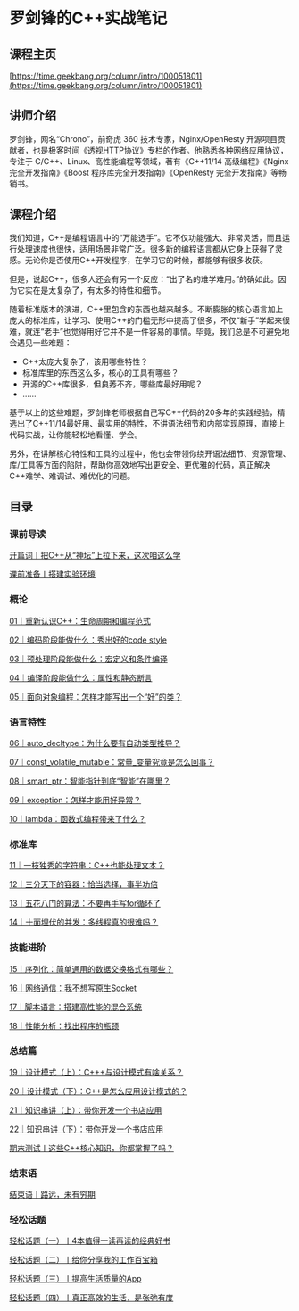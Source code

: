 # 罗剑锋的C++实战笔记

## 课程主页

[https://time.geekbang.org/column/intro/100051801](https://time.geekbang.org/column/intro/100051801)

## 讲师介绍

罗剑锋，网名“Chrono”，前奇虎 360 技术专家，Nginx/OpenResty 开源项目贡献者，也是极客时间《透视HTTP协议》专栏的作者。他熟悉各种网络应用协议，专注于 C/C++、Linux、高性能编程等领域，著有《C++11/14 高级编程》《Nginx 完全开发指南》《Boost 程序库完全开发指南》《OpenResty 完全开发指南》等畅销书。

## 课程介绍

我们知道，C++是编程语言中的“万能选手”。它不仅功能强大、非常灵活，而且运行处理速度也很快，适用场景非常广泛。很多新的编程语言都从它身上获得了灵感。无论你是否使用C++开发程序，在学习它的时候，都能够有很多收获。

但是，说起C++，很多人还会有另一个反应：“出了名的难学难用。”的确如此。因为它实在是太复杂了，有太多的特性和细节。

随着标准版本的演进，C++里包含的东西也越来越多。不断膨胀的核心语言加上庞大的标准库，让学习、使用C++的门槛无形中提高了很多，不仅“新手”学起来很难，就连“老手”也觉得用好它并不是一件容易的事情。毕竟，我们总是不可避免地会遇见一些难题：

- C++太庞大复杂了，该用哪些特性？
- 标准库里的东西这么多，核心的工具有哪些？
- 开源的C++库很多，但良莠不齐，哪些库最好用呢？
- ……

基于以上的这些难题，罗剑锋老师根据自己写C++代码的20多年的实践经验，精选出了C++11/14最好用、最实用的特性，不讲语法细节和内部实现原理，直接上代码实战，让你能轻松地看懂、学会。

另外，在讲解核心特性和工具的过程中，他也会带领你绕开语法细节、资源管理、库/工具等方面的陷阱，帮助你高效地写出更安全、更优雅的代码，真正解决C++难学、难调试、难优化的问题。

## 目录

### 课前导读

[开篇词丨把C++从“神坛”上拉下来，这次咱这么学](/notes/CPP/罗剑锋的CPP实战笔记/课前导读/把CPP从“神坛”上拉下来，这次咱这么学)

[课前准备丨搭建实验环境](/notes/CPP/罗剑锋的CPP实战笔记/课前导读/搭建实验环境)

### 概论

[01｜重新认识C++：生命周期和编程范式](/notes/CPP/罗剑锋的CPP实战笔记/概论/重新认识CPP：生命周期和编程范式)

[02｜编码阶段能做什么：秀出好的code style](/notes/CPP/罗剑锋的CPP实战笔记/概论/编码阶段能做什么：秀出好的codestyle)

[03｜预处理阶段能做什么：宏定义和条件编译](/notes/CPP/罗剑锋的CPP实战笔记/概论/预处理阶段能做什么：宏定义和条件编译)

[04｜编译阶段能做什么：属性和静态断言](/notes/CPP/罗剑锋的CPP实战笔记/概论/编译阶段能做什么：属性和静态断言)

[05｜面向对象编程：怎样才能写出一个“好”的类？](/notes/CPP/罗剑锋的CPP实战笔记/概论/面向对象编程：怎样才能写出一个“好”的类？)

### 语言特性

[06｜auto_decltype：为什么要有自动类型推导？](/notes/CPP/罗剑锋的CPP实战笔记/语言特性/auto_decltype：为什么要有自动类型推导？)

[07｜const_volatile_mutable：常量_变量究竟是怎么回事？](/notes/CPP/罗剑锋的CPP实战笔记/语言特性/const_volatile_mutable：常量_变量究竟是怎么回事？)

[08｜smart_ptr：智能指针到底“智能”在哪里？](/notes/CPP/罗剑锋的CPP实战笔记/语言特性/smart_ptr：智能指针到底“智能”在哪里？)

[09｜exception：怎样才能用好异常？](/notes/CPP/罗剑锋的CPP实战笔记/语言特性/exception：怎样才能用好异常？)

[10｜lambda：函数式编程带来了什么？](/notes/CPP/罗剑锋的CPP实战笔记/语言特性/lambda：函数式编程带来了什么？)

### 标准库

[11｜一枝独秀的字符串：C++也能处理文本？](/notes/CPP/罗剑锋的CPP实战笔记/标准库/一枝独秀的字符串：CPP也能处理文本？)

[12｜三分天下的容器：恰当选择，事半功倍](/notes/CPP/罗剑锋的CPP实战笔记/标准库/三分天下的容器：恰当选择，事半功倍)

[13｜五花八门的算法：不要再手写for循环了](/notes/CPP/罗剑锋的CPP实战笔记/标准库/五花八门的算法：不要再手写for循环了)

[14｜十面埋伏的并发：多线程真的很难吗？](/notes/CPP/罗剑锋的CPP实战笔记/标准库/十面埋伏的并发：多线程真的很难吗？)

### 技能进阶

[15｜序列化：简单通用的数据交换格式有哪些？](/notes/CPP/罗剑锋的CPP实战笔记/技能进阶/序列化：简单通用的数据交换格式有哪些？)

[16｜网络通信：我不想写原生Socket](/notes/CPP/罗剑锋的CPP实战笔记/技能进阶/网络通信：我不想写原生Socket)

[17｜脚本语言：搭建高性能的混合系统](/notes/CPP/罗剑锋的CPP实战笔记/技能进阶/脚本语言：搭建高性能的混合系统)

[18｜性能分析：找出程序的瓶颈](/notes/CPP/罗剑锋的CPP实战笔记/技能进阶/性能分析：找出程序的瓶颈)

### 总结篇

[19｜设计模式（上）：C+++与设计模式有啥关系？](/notes/CPP/罗剑锋的CPP实战笔记/总结篇/设计模式（上）：CPP与设计模式有啥关系？)

[20｜设计模式（下）：C++是怎么应用设计模式的？](/notes/CPP/罗剑锋的CPP实战笔记/总结篇/设计模式（下）：CPP是怎么应用设计模式的？)

[21｜知识串讲（上）：带你开发一个书店应用](/notes/CPP/罗剑锋的CPP实战笔记/总结篇/知识串讲（上）：带你开发一个书店应用)

[22｜知识串讲（下）：带你开发一个书店应用](/notes/CPP/罗剑锋的CPP实战笔记/总结篇/知识串讲（下）：带你开发一个书店应用)

[期末测试丨这些C++核心知识，你都掌握了吗？](/notes/CPP/罗剑锋的CPP实战笔记/总结篇/这些CPP核心知识，你都掌握了吗？)

### 结束语

[结束语丨路远，未有穷期](/notes/CPP/罗剑锋的CPP实战笔记/结束语/路远，未有穷期)

### 轻松话题

[轻松话题（一）丨4本值得一读再读的经典好书](/notes/CPP/罗剑锋的CPP实战笔记/轻松话题/4本值得一读再读的经典好书)

[轻松话题（二）丨给你分享我的工作百宝箱](/notes/CPP/罗剑锋的CPP实战笔记/轻松话题/给你分享我的工作百宝箱)

[轻松话题（三）丨提高生活质量的App](/notes/CPP/罗剑锋的CPP实战笔记/轻松话题/提高生活质量的App)

[轻松话题（四）丨真正高效的生活，是张弛有度](/notes/CPP/罗剑锋的CPP实战笔记/轻松话题/真正高效的生活，是张弛有度)